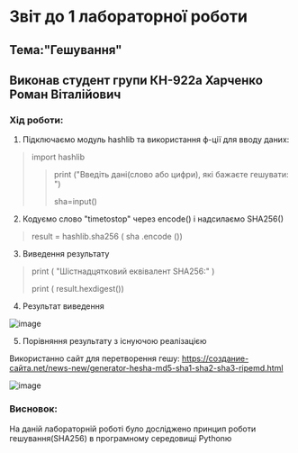 # Звіт до 1 лабораторної роботи
## Тема:"Гешування"
## Виконав студент групи КН-922а Харченко Роман Віталійович
### Хід роботи:

1. Підключаємо модуль hashlib та використання ф-ції для вводу даних:

> import hashlib
> > print ("Введіть дані(слово або цифри), які бажаєте гешувати: ")
> >
> > sha=input()

2. Кодуємо слово "timetostop" через encode() і надсилаємо SHA256()

> result = hashlib.sha256 ( sha .encode ())

3. Виведення результату

> print ( "Шістнадцятковий еквівалент SHA256:" )
>
> print ( result.hexdigest())

4. Результат виведення

![image](https://user-images.githubusercontent.com/114870329/193704131-05bc4b67-f44f-4dc5-a511-19d59bea780f.png)


5. Порівняння результату з існуючою реалізацією

Використанно сайт для перетворення гешу: https://создание-сайта.net/news-new/generator-hesha-md5-sha1-sha2-sha3-ripemd.html

![image](https://user-images.githubusercontent.com/114870329/193704260-269ac204-df7a-43d7-9180-121cea26cd55.png)

### Висновок: 

На даній лабораторній роботі було досліджено принцип роботи гешування(SHA256) в програмному середовищі Pythonю
